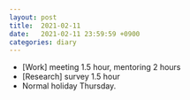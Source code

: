 ```yaml
---
layout: post
title:  2021-02-11
date:   2021-02-11 23:59:59 +0900
categories: diary
---
```


- [Work] meeting 1.5 hour, mentoring 2 hours
- [Research] survey 1.5 hour
- Normal holiday Thursday.
